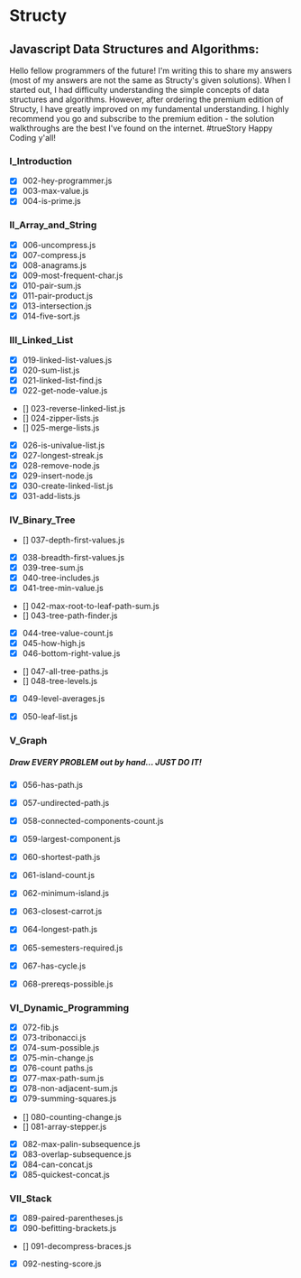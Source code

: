 # Structy
## Javascript Data Structures and Algorithms:

Hello fellow programmers of the future! 
I'm writing this to share my answers (most of my answers are not the same as Structy's given solutions).
When I started out, I had difficulty understanding the simple concepts of data structures and algorithms.
However, after ordering the premium edition of Structy, I have greatly improved on my fundamental understanding.
I highly recommend you go and subscribe to the premium edition - the solution walkthroughs are the best I've found on the internet. #trueStory
Happy Coding y'all! 

### I_Introduction
- [x] 002-hey-programmer.js
- [x] 003-max-value.js
- [x] 004-is-prime.js

### II_Array_and_String
- [x] 006-uncompress.js
- [x] 007-compress.js
- [x] 008-anagrams.js
- [x] 009-most-frequent-char.js
- [x] 010-pair-sum.js
- [x] 011-pair-product.js
- [x] 013-intersection.js
- [x] 014-five-sort.js

### III_Linked_List
- [x] 019-linked-list-values.js
- [x] 020-sum-list.js
- [x] 021-linked-list-find.js
- [x] 022-get-node-value.js
- [] 023-reverse-linked-list.js
- [] 024-zipper-lists.js
- [] 025-merge-lists.js
- [x] 026-is-univalue-list.js
- [x] 027-longest-streak.js
- [x] 028-remove-node.js
- [x] 029-insert-node.js
- [x] 030-create-linked-list.js
- [x] 031-add-lists.js

### IV_Binary_Tree
- [] 037-depth-first-values.js
- [x] 038-breadth-first-values.js
- [x] 039-tree-sum.js
- [x] 040-tree-includes.js
- [x] 041-tree-min-value.js
- [] 042-max-root-to-leaf-path-sum.js
- [] 043-tree-path-finder.js
- [x] 044-tree-value-count.js
- [x] 045-how-high.js
- [x] 046-bottom-right-value.js
- [] 047-all-tree-paths.js
- [] 048-tree-levels.js
- [x] 049-level-averages.js
- [x] 050-leaf-list.js


### V_Graph
##### Draw EVERY PROBLEM out by hand... JUST DO IT!
- [x] 056-has-path.js
- [x] 057-undirected-path.js
- [x] 058-connected-components-count.js
- [x] 059-largest-component.js
- [x] 060-shortest-path.js 
- [x] 061-island-count.js
- [x] 062-minimum-island.js
- [x] 063-closest-carrot.js
- [x] 064-longest-path.js
- [x] 065-semesters-required.js

- [x] 067-has-cycle.js
- [x] 068-prereqs-possible.js

### VI_Dynamic_Programming
- [x] 072-fib.js
- [x] 073-tribonacci.js
- [x] 074-sum-possible.js
- [x] 075-min-change.js
- [x] 076-count paths.js
- [x] 077-max-path-sum.js
- [x] 078-non-adjacent-sum.js
- [x] 079-summing-squares.js
- [] 080-counting-change.js
- [] 081-array-stepper.js
- [x] 082-max-palin-subsequence.js
- [x] 083-overlap-subsequence.js
- [x] 084-can-concat.js
- [x] 085-quickest-concat.js

### VII_Stack
- [x] 089-paired-parentheses.js
- [x] 090-befitting-brackets.js
- [] 091-decompress-braces.js
- [x] 092-nesting-score.js


